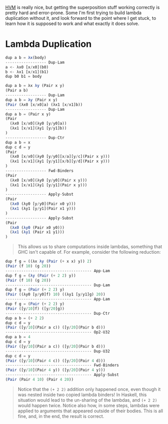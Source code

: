 [HVM](https://github.com/Kindelia/HVM/blob/master/HOW.md) is really nice,
but getting the superposition stuff working correctly is pretty hard and
error-prone. Some I'm first trying to build lambda duplication without it,
and look forward to the point where I get stuck, to learn how it is
supposed to work and what exactly it does solve.

# Lambda Duplication

```javascript
dup a b = λx(body)
------------------ Dup-Lam
a <- λx0 [x/x0](b0)
b <- λx1 [x/x1](b1)
dup b0 b1 = body
```

```javascript
dup a b = λx λy (Pair x y)
(Pair a b)
------------------ Dup-Lam
dup a b = λy (Pair x y)
(Pair (λx0 [x/x0]a) (λx1 [x/x1]b))
------------------ Dup-Lam
dup a b = (Pair x y)
(Pair
  (λx0 [x/x0](λy0 [y/y0]a))
  (λx1 [x/x1](λy1 [y/y1]b))
)
------------------ Dup-Ctr
dup a b = x
dup c d = y
(Pair
  (λx0 [x/x0](λy0 [y/y0][x/a][y/c](Pair x y)))
  (λx1 [x/x1](λy1 [y/y1][x/b][y/d](Pair x y)))
)
------------------ Fwd-Binders
(Pair
  (λx0 [x/x0](λy0 [y/y0](Pair x y)))
  (λx1 [x/x1](λy1 [y/y1](Pair x y)))
)
------------------ Apply-Subst
(Pair
  (λx0 (λy0 [y/y0](Pair x0 y)))
  (λx1 (λy1 [y/y1](Pair x1 y)))
)
------------------ Apply-Subst
(Pair
  (λx0 (λy0 (Pair x0 y0)))
  (λx1 (λy1 (Pair x1 y1)))
)
```

> This allows us to share computations inside lambdas, something that GHC isn't
> capable of. For example, consider the following reduction:

```javascript
dup f g = ((λx λy (Pair (+ x x) y)) 2)
(Pair (f 10) (g 20))
-------------------------------------- App-Lam
dup f g = (λy (Pair (+ 2 2) y))
(Pair (f 10) (g 20))
-------------------------------------- Dup-Lam
dup f g = (Pair (+ 2 2) y)
(Pair ((λy0 [y/y0]f) 10) ((λy1 [y/y1]g) 20))
-------------------------------------- App-Lam
dup f g = (Pair (+ 2 2) y)
(Pair ([y/10]f) ([y/20]g))
-------------------------------------- Dup-Ctr
dup a b = (+ 2 2)
dup c d = y
(Pair ([y/10](Pair a c)) ([y/20](Pair b d)))
-------------------------------------- Op2-U32
dup a b = 4
dup c d = y
(Pair ([y/10](Pair a c)) ([y/20](Pair b d)))
-------------------------------------- Dup-U32
dup c d = y
(Pair ([y/10](Pair 4 c)) ([y/20](Pair 4 d)))
-------------------------------------- Fwd-Binders
(Pair ([y/10](Pair 4 y)) ([y/20](Pair 4 y)))
-------------------------------------- Apply-Subst
(Pair (Pair 4 10) (Pair 4 20))
```

> Notice that the `(+ 2 2)` addition only happened once, even though it was
> nested inside two copied lambda binders! In Haskell, this situation would lead
> to the un-sharing of the lambdas, and `(+ 2 2)` would happen twice. Notice also
> how, in some steps, lambdas were applied to arguments that appeared outside of
> their bodies. This is all fine, and, in the end, the result is correct.
